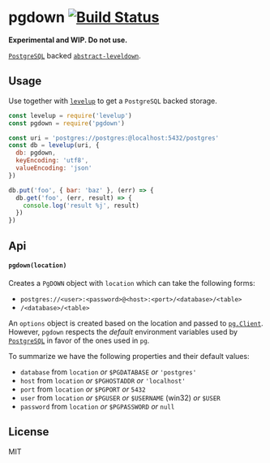 # pgdown [![Build Status](https://travis-ci.org/ralphtheninja/pgdown.svg?branch=master)](https://travis-ci.org/ralphtheninja/pgdown)

**Experimental and WIP. Do not use.**

[`PostgreSQL`](http://www.postgresql.org/) backed [`abstract-leveldown`](https://github.com/Level/abstract-leveldown).

## Usage

Use together with [`levelup`](https://github.com/Level/levelup) to get a `PostgreSQL` backed storage.

```js
const levelup = require('levelup')
const pgdown = require('pgdown')

const uri = 'postgres://postgres:@localhost:5432/postgres'
const db = levelup(uri, {
  db: pgdown,
  keyEncoding: 'utf8',
  valueEncoding: 'json'
})

db.put('foo', { bar: 'baz' }, (err) => {
  db.get('foo', (err, result) => {
    console.log('result %j', result)
  })
})
```

## Api

#### `pgdown(location)`

Creates a `PgDOWN` object with `location` which can take the following forms:

* `postgres://<user>:<password>@<host>:<port>/<database>/<table>`
* `/<database>/<table>`

An `options` object is created based on the location and passed to [`pg.Client`](https://github.com/brianc/node-postgres/wiki/Client#new-clientobject-config--client). However, `pgdown` respects the _default_ environment variables used by [`PostgreSQL`](http://www.postgresql.org/docs/9.5/static/libpq-envars.html) in favor of the ones used in `pg`.

To summarize we have the following properties and their default values:

* `database` from `location` _or_ `$PGDATABASE` _or_ `'postgres'`
* `host` from `location` _or_ `$PGHOSTADDR` _or_ `'localhost'`
* `port` from `location` _or_ `$PGPORT` _or_ `5432`
* `user` from `location` _or_ `$PGUSER` _or_ `$USERNAME` (win32) _or_ `$USER`
* `password` from `location` _or_ `$PGPASSWORD` _or_ `null`

## License

MIT
